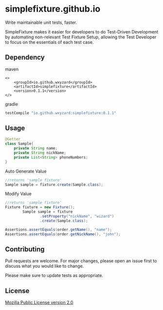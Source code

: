 # simplefixture.github.io
Write maintainable unit tests, faster.

SimpleFixture makes it easier for developers to do Test-Driven Development by automating non-relevant Test Fixture Setup, allowing the Test Developer to focus on the essentials of each test case.


## Dependency

maven
```maven
<>
    <groupId>io.github.wxyzard</groupId>
    <artifactId>simplefixture</artifactId>
    <version>0.1.1</version>
</>
```

gradle
```gradle
testCompile "io.github.wxyzard:simplefixture:0.1.1"
```

## Usage


```java
@Getter
class Sample{
    private String name;
    private String nickName;
    private List<String> phoneNumbers;
}


```

Auto Generate Value
```java
//returns 'sample fixture'
Sample sample = fixture.create(Sample.class);

```

Modify Value
```java
//returns 'sample fixture'
Fixture fixture = new Fixture();
        Sample sample = fixture
                .setProperty("nickName", "wizard")
                .create(Sample.class);

Assertions.assertEquals(order.getName(), "name");
Assertions.assertEquals(order.getNickName(), "john");

```

## Contributing
Pull requests are welcome. For major changes, please open an issue first to discuss what you would like to change.

Please make sure to update tests as appropriate.

## License
[Mozilla Public License version 2.0](https://www.mozilla.org/en-US/MPL/2.0/)

